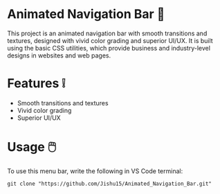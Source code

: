 # Animated Navigation Bar 🧭


This project is an animated navigation bar with smooth transitions and textures, designed with vivid color grading and superior UI/UX. It is built using the basic CSS utilities, which provide business and industry-level designs in websites and web pages.

# Features ❕
* Smooth transitions and textures
* Vivid color grading
* Superior UI/UX

# Usage 🖱️
To use this menu bar, write the following in VS Code terminal:

```git clone "https://github.com/Jishu15/Animated_Navigation_Bar.git"```
